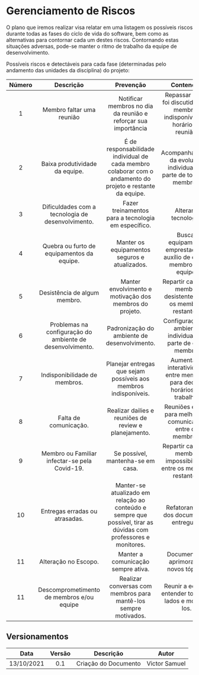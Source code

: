 # Gerenciamento de Riscos

O plano que iremos realizar visa relatar em uma listagem os possíveis riscos durante todas as fases do ciclo de vida do software, bem como as alternativas para contornar cada um destes riscos. Contornando estas situações adversas, pode-se manter o ritmo de trabalho da equipe de desenvolvimento.

Possíveis riscos e detectáveis para cada fase (determinadas pelo andamento das unidades da disciplina) do projeto:

|    Número  | Descrição |      Prevenção       |                                               Contenção                                           |
| :--------: | :-------: | :------------------: | :-----------------------------------------------------------------------------------------------: |
| 1          |  Membro faltar uma reunião | Notificar membros no dia da reunião e reforçar sua importância | Repassar o que foi discutido para membros indisponíveis no horário da reunião. | 
| 2          |  Baixa produtividade da equipe. | É de responsabilidade individual de cada membro colaborar com o andamento do projeto e restante da equipe. | Acompanhamento da evolução individual por parte de todos os membros. | 
| 3          |  Dificuldades com a tecnologia de desenvolvimento.  | Fazer treinamentos para a tecnologia em específico. | Alterar a tecnologia.  | 
| 4          |  Quebra ou furto de equipamentos da equipe. | Manter os equipamentos seguros e atualizados. | Buscar equipamento emprestado ou auxílio de outros membros da equipe. | 
| 5          |  Desistência de algum membro. | Manter envolvimento e motivação dos membros do projeto. | Repartir carga do membro desistente entre os membros restantes. | 
| 6          |  Problemas na configuração do ambiente de desenvolvimento. | Padronização do ambiente de desenvolvimento. | Configuração de ambiente individual por parte de cada membro. |
| 7          |  Indisponibilidade de membros.  | Planejar entregas que sejam possíveis aos membros indisponíveis. | Aumentar a interatividade entre membros para decidir horários de trabalho. |
| 8          |  Falta de comunicação.  | Realizar dailies e reuniões de review e planejamento. | Reuniões extras para melhorar a comunicação entre os membros. |
| 9          |  Membro ou Familiar infectar-se pela Covid-19.  | Se possível, mantenha-se em casa. | Repartir carga do membro impossibilitado entre os membros restantes. |
| 10          |  Entregas erradas ou atrasadas.  | Manter-se atualizado em relação ao conteúdo e sempre que possível, tirar as dúvidas com professores e monitores. | Refatoramento dos documentos entregues. |
| 11          |  Alteração no Escopo.  | Manter a comunicação sempre ativa. | Documentar e aprimorar os novos tópicos |
| 11          |  Descomprometimento de membros e/ou equipe | Realizar conversas com membros para mantê-los sempre motivados. | Reunir a equipe, entender todos os lados e motivá-los. |


## Versionamentos

|    Data    | Versão |      Descrição       |                                               Autor                                               |
| :--------: | :----: | :------------------: | :-----------------------------------------------------------------------------------------------: |
| 13/10/2021 |  0.1   | Criação do Documento | Victor Samuel |  

